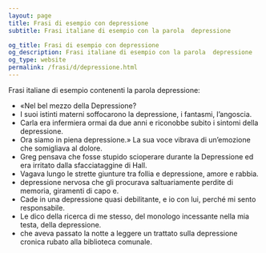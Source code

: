```yaml
---
layout: page
title: Frasi di esempio con depressione 
subtitle: Frasi italiane di esempio con la parola  depressione

og_title: Frasi di esempio con depressione 
og_description: Frasi italiane di esempio con la parola  depressione
og_type: website
permalink: /frasi/d/depressione.html
---
```


Frasi italiane di esempio contenenti la parola depressione:


- «Nel bel mezzo della Depressione?
- I suoi istinti materni soffocarono la depressione, i fantasmi, l’angoscia.
- Carla era infermiera ormai da due anni e riconobbe subito i sintomi della depressione.
- Ora siamo in piena depressione.» La sua voce vibrava di un’emozione che somigliava al dolore.
- Greg pensava che fosse stupido scioperare durante la Depressione ed era irritato dalla sfacciataggine di Hall.
- Vagava lungo le strette giunture tra follia e depressione, amore e rabbia.
- depressione nervosa che gli procurava saltuariamente perdite di memoria, giramenti di capo e.
- Cade in una depressione quasi debilitante, e io con lui, perché mi sento responsabile.
- Le dico della ricerca di me stesso, del monologo incessante nella mia testa, della depressione.
- che aveva passato la notte a leggere un trattato sulla depressione cronica rubato alla biblioteca comunale.
